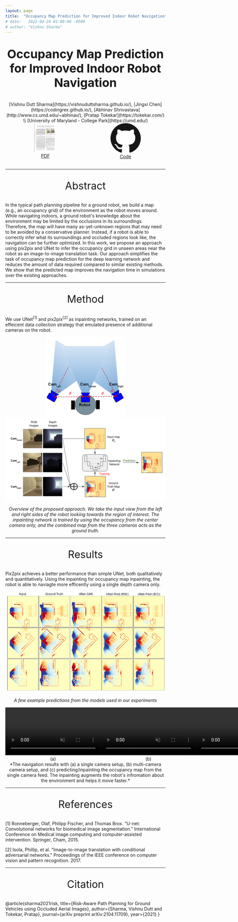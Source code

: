 ```yaml
---
layout: page
title:  "Occupancy Map Prediction for Improved Indoor Robot Navigation"
# date:   2022-04-24 01:00:00 -0500
# author: "Vishnu Sharma"
---
```

<p align="center" style="font-size:28pt"><strong>Occupancy Map Prediction for Improved Indoor Robot Navigation</strong></p>

<div align="center" markdown="1" style="justify-content:space-between;">
[Vishnu Dutt Sharma](https://vishnuduttsharma.github.io/), [Jingxi Chen](https://codingrex.github.io/), [Abhinav Shrivastava](http://www.cs.umd.edu/~abhinav/), [Pratap Tokekar](https://tokekar.com/) \\
[University of Maryland - College Park](https://umd.edu/)
</div>

<div align="center" style="justify-content:space-between;display:flex">
<div style="float:left;width:50%">  
<a href="https://arxiv.org/pdf/2203.04177.pdf">
<img src="../img/projects/occmap_icon.png" style="width: 70px;" alt="PDF"/>
</a>
<br>
<a href="https://arxiv.org/pdf/2203.04177.pdf">PDF</a>
</div>

<div style="float:right;width:50%">  
<a href="https://github.com/VishnuDuttSharma/occupancy_prediction">
<img src="../img/projects/github_icon.png" style="width: 95px;" alt="Code"/>
</a>
<br>
<a href="https://github.com/VishnuDuttSharma/occupancy_prediction">Code</a>
</div>									  
</div>
<br>

---

<center>
<p style="font-size:24pt">Abstract</p>
</center>

In the typical path planning pipeline for a ground robot, we build a map (e.g., an occupancy grid) of the environment as the robot moves around. While navigating indoors, a ground robot's knowledge about the environment may be limited by the occlusions in its surroundings. Therefore, the map will have many as-yet-unknown regions that may need to be avoided by a conservative planner. Instead, if a robot is able to correctly infer what its surroundings and occluded regions look like, the navigation can be further optimized. In this work, we propose an approach using pix2pix and UNet to infer the occupancy grid in unseen areas near the robot as an image-to-image translation task. Our approach simplifies the task of occupancy map prediction for the deep learning network and reduces the amount of data required compared to similar existing methods. We show that the predicted map improves the navigation time in simulations over the existing approaches.

---

<center>
<p style="font-size:24pt">Method</p>
</center>

We use UNet<sup>[1]</sup> and pix2pix<sup>[2]</sup> as inpainting networks, trained on an effeicent data collection strategy that emulated presence of additional cameras on the robot.

<div align="center" markdown="1" style="justify-content:space-between;">
<img src="../img/projects/occmap_robot_config.png" alt="Top view of the robot setup" width="250"/>  <img src="../img/projects/occmap_overview.png" alt="Overview of the proposed approach. We take the input view from the left and right sides of the robot looking towards the region of interest. The inpainting network is trained by using the occupancy from the center camera only, and the combined map from the three cameras acts as the ground truth" width="650"/>

*Overview of the proposed approach. We take the input view from the left and right sides of the robot looking towards the region of interest. The inpainting network is trained by using the occupancy from the center camera only, and the combined map from the three cameras acts as the ground truth.*

</div>

---

<center>
<p style="font-size:24pt">Results</p>
</center>

Pix2pix achieves a better performance than simple UNet, both qualitatively and quantitatively. Using the inpainting for occupancy map inpainting, the robot is able to naviagte more efficently using a single depth camera only.

<div align="center" markdown="1" style="justify-content:space-between;">
<img src="../img/projects/result_examples.png" alt="A few example results from the models used in our experiemnts"/> 

*A few example predictions from the models used in our experiments*
</div>

<div style="justify-content:space-between;display:flex">
<div align="center" width="33%">
<video autoplay loop muted> <source src="../vids/projects/occmap_normal_video.mp4"></video>
<br>
(a)
</div>
<div align="center" width="33%">
<video autoplay loop muted> <source src="../vids/projects/occmap_gt_video.mp4"></video>
<br>
(b)
</div>
<div align="center" width="33%">
<video autoplay loop muted> <source src="../vids/projects/occmap_gan_video.mp4"></video>
<br>
(c)
</div>
</div>



<div align="center" markdown="1" style="justify-content:space-between;"> 
*The navigation results with (a) a single camera setup, (b) multi-camera camera setup, and (c) predicting/inpainting the occupancy map from the single camera feed. The inpainting augments the robot's infromation about the environment and helps it move faster.*
</div>

--- 

<center>
<p style="font-size:24pt">References</p>
</center>
[1] Ronneberger, Olaf, Philipp Fischer, and Thomas Brox. "U-net: Convolutional networks for biomedical image segmentation." International Conference on Medical image computing and computer-assisted intervention. Springer, Cham, 2015.

[2] Isola, Phillip, et al. "Image-to-image translation with conditional adversarial networks." Proceedings of the IEEE conference on computer vision and pattern recognition. 2017.

---

<center>
<p style="font-size:24pt">Citation</p>
</center>
	@article{sharma2021risk,
	  title={Risk-Aware Path Planning for Ground Vehicles using Occluded Aerial Images},
	  author={Sharma, Vishnu Dutt and Tokekar, Pratap},
	  journal={arXiv preprint arXiv:2104.11709},
	  year={2021}
	}

